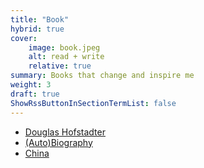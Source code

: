 ```yaml
---
title: "Book"
hybrid: true
cover:
    image: book.jpeg 
    alt: read + write
    relative: true
summary: Books that change and inspire me
weight: 3
draft: true
ShowRssButtonInSectionTermList: false
---
```

- [Douglas Hofstadter](dh)
- [(Auto)Biography](biography)
- [China](china)